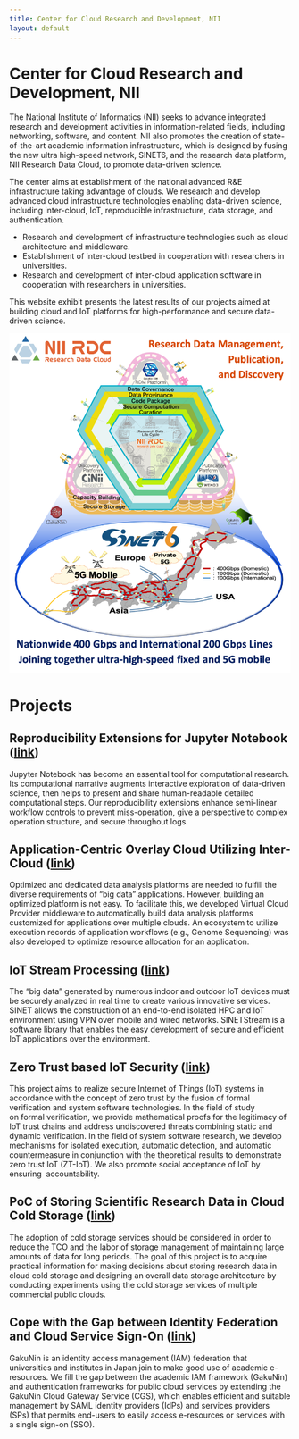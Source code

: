 ```yaml
---
title: Center for Cloud Research and Development, NII
layout: default
---
```

# Center for Cloud Research and Development, NII

The National Institute of Informatics (NII) seeks to advance integrated research and development activities in information-related fields, including networking, software, and content. NII also promotes the creation of state-of-the-art academic information infrastructure, which is designed by fusing the new ultra high-speed network, SINET6, and the research data platform, NII Research Data Cloud, to promote data-driven science. 

The center aims at establishment of the national advanced R&E infrastructure taking advantage of clouds. We research and develop advanced cloud infrastructure technologies enabling data-driven science, including inter-cloud, IoT, reproducible infrastructure, data storage, and authentication.

- Research and development of infrastructure technologies such as cloud architecture and middleware.
- Establishment of inter-cloud testbed in cooperation with researchers in universities.
- Research and development of inter-cloud application software in cooperation with researchers in universities.

This website exhibit presents the latest results of our projects aimed at building cloud and IoT platforms for high-performance and secure data-driven science.

![OVERVIEW](figs/SC22_overview.png)

# Projects

## Reproducibility Extensions for Jupyter Notebook ([link](https://literate-computing.github.io/fastpages/tools_en/))
Jupyter Notebook has become an essential tool for computational research. Its computational narrative augments interactive exploration of data-driven science, then helps to present and share human-readable detailed computational steps. Our reproducibility extensions enhance semi-linear workflow controls to prevent miss-operation, give a perspective to complex operation structure, and secure throughout logs.

## Application-Centric Overlay Cloud Utilizing Inter-Cloud ([link](CREST))
Optimized and dedicated data analysis platforms are needed to fulfill the diverse requirements of “big data” applications. However, building an optimized platform is not easy. To facilitate this, we developed Virtual Cloud Provider middleware to automatically build data analysis platforms customized for applications over multiple clouds. An ecosystem to utilize execution records of application workflows (e.g., Genome Sequencing) was also developed to optimize resource allocation for an application.

## IoT Stream Processing ([link](SINETStream))
The “big data” generated by numerous indoor and outdoor IoT devices must be securely analyzed in real time to create various innovative services. SINET allows the construction of an end-to-end isolated HPC and IoT environment using VPN over mobile and wired networks. SINETStream is a software library that enables the easy development of secure and efficient IoT applications over the environment.

## Zero Trust based IoT Security ([link](https://zt-iot.nii.ac.jp/en/))
This project aims to realize secure Internet of Things (IoT) systems in accordance with the concept of zero trust by the fusion of formal verification and system software technologies. In the field of study on formal verification, we provide mathematical proofs for the legitimacy of IoT trust chains and address undiscovered threats combining static and dynamic verification. In the field of system software research, we develop mechanisms for isolated execution, automatic detection, and automatic countermeasure in conjunction with the theoretical results to demonstrate zero trust IoT (ZT-IoT). We also promote social acceptance of IoT by ensuring  accountability.

## PoC of Storing Scientific Research Data in Cloud Cold Storage ([link](Storage))
The adoption of cold storage services should be considered in order to reduce the TCO and the labor of storage management of maintaining large amounts of data for long periods. The goal of this project is to acquire practical information for making decisions about storing research data in cloud cold storage and designing an overall data storage architecture by conducting experiments using the cold storage services of multiple commercial public clouds.

## Cope with the Gap between Identity Federation and Cloud Service Sign-On ([link](CGW))
GakuNin is an identity access management (IAM) federation that universities and institutes in Japan join to make good use of academic e-resources. We fill the gap between the academic IAM framework (GakuNin) and authentication frameworks for public cloud services by extending the GakuNin Cloud Gateway Service (CGS), which enables efficient and suitable management by SAML identity providers (IdPs) and services providers (SPs) that permits end-users to easily access e-resources or services with a single sign-on (SSO).
